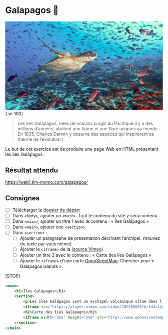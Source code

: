 # Galapagos 🌋

![](./galapagos-banner.jpeg){.w-100}

> Les îles Galápagos, nées de volcans surgis du Pacifique il y a des millions d’années, abritent une faune et une flore uniques au monde. En 1835, Charles Darwin y observa des espèces qui inspirèrent sa théorie de l’évolution !

Le but de cet exercice est de produire une page Web en HTML présentant les îles Galápagos.

## Résultat attendu

<https://web1.tim-momo.com/galapagos/>

## Consignes

- [ ] Télécharger le [dossier de départ](galapagos-depart.zip)
- [ ] Dans `<body>`, ajouter un `<main>`. Tout le contenu du site y sera contenu.
- [ ] Dans `<main>`, ajouter un titre 1 avec le contenu : « Îles Galápagos »
- [ ] Dans `<main>`, ajouter une `<section>`.
- [ ] Dans `<section>` :
  - [ ] Ajouter un paragraphe de présentation décrivant l’archipel. (trouvez du texte par vous même)
  - [ ] Ajouter le `<iframe>` de la ([source Vimeo](https://vimeo.com/groups/14470/videos/785580956))
  - [ ] Ajouter un titre 2 avec le contenu : « Carte des îles Galápagos »
  - [ ] Ajouter le `<iframe>` d'une carte [OpenStreetMap](https://www.openstreetmap.org/). Chercher pour « Galapagos islands ».

[STOP]

```html
<main>
    <h1>Îles Galápagos</h1>
    <section>
        <p>Les îles Galápagos sont un archipel volcanique situé dans l'océan Pacifique, à environ 1 000 kilomètres à l'ouest des côtes de l'Équateur. Elles sont célèbres pour leur biodiversité unique et ont joué un rôle crucial dans le développement de la théorie de l'évolution de Charles Darwin.</p>
        <iframe src="https://player.vimeo.com/video/785580956?h=fd4c12e0af&byline=0" width="640" height="360" frameborder="0" allow="autoplay; fullscreen; picture-in-picture" allowfullscreen></iframe>
        <h2>Carte des îles Galápagos</h2>
        <iframe width="425" height="350" src="https://www.openstreetmap.org/export/embed.html?bbox=-93.61999511718751%2C-1.8783255723852057%2C-89.0057373046875%2C2.147324286308352&amp;layer=mapnik" allowfullscreen></iframe>
    </section>
</main>
```